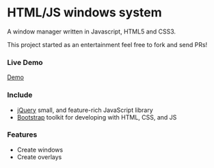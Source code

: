 # HTML/JS windows system

A window manager written in Javascript, HTML5 and CSS3.

This project started as an entertainment feel free to fork and send PRs!

### Live Demo ###

[Demo](https://mazius.org)

### Include ###

* [jQuery](http://jquery.com/) small, and feature-rich JavaScript library
* [Bootstrap](http://getbootstrap.com) toolkit for developing with HTML, CSS, and JS

### Features ###

* Create windows
* Create overlays
